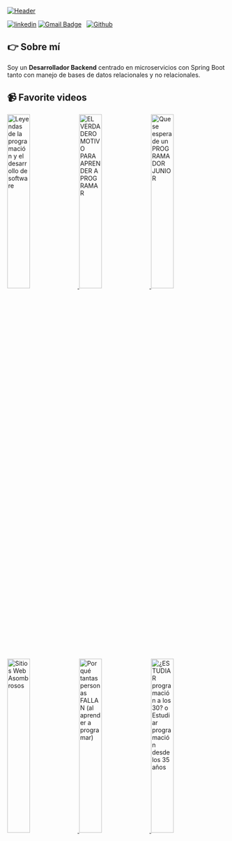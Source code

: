 
<!--
**cristianlambis/cristianlambis** is a ✨ _special_ ✨ repository because its `README.md` (this file) appears on your GitHub profile.

Here are some ideas to get you started:

- 🔭 I’m currently working on ...
- 🌱 I’m currently learning ...
- 👯 I’m looking to collaborate on ...
- 🤔 I’m looking for help with ...
- 💬 Ask me about ...
- 📫 How to reach me: ...
- 😄 Pronouns: ...
- ⚡ Fun fact: ...
-->

[![Header](https://i.postimg.cc/3Rmx5K8S/Welcome-3.png "Header")](https://www.canva.com/design/DAFUx_xfGTE/watch)

[![linkedin](https://img.shields.io/static/v1?label=&message=linkedin&color=0e76a8&logo=linkedin&logoColor=white&style=for-the-badge)](https://www.linkedin.com/in/cristianlambis)
[![Gmail Badge](https://img.shields.io/badge/-gmail-c14438?style=for-the-badge&logo=Gmail&logoColor=ffffff)](mailto:cristianlambis09@gmail.com) 
&nbsp; 
[![Github](https://img.shields.io/badge/-Github-181717?style=for-the-badge&logo=Github&logoColor=white)](https://github.com/cristianlambis) 
&nbsp;

## 👉 Sobre mí
Soy un **Desarrollador Backend** centrado en microservicios con Spring Boot tanto con manejo de bases de datos relacionales y no relacionales.

## 📹 Favorite videos
<a href='https://www.youtube.com/watch?v=utjwmTdkYws' title="Leyendas de la programación y el desarrollo de software - ver en Youtube" target='_blank'>
  <img width='32%'  src='https://i.ytimg.com/vi/utjwmTdkYws/maxresdefault.jpg' alt='Leyendas de la programación y el desarrollo de software' />
</a>
<a href='https://www.youtube.com/watch?v=AKFkTiNnqVo' title="EL VERDADERO MOTIVO PARA APRENDER A PROGRAMAR - ver en Youtube" target='_blank'>
  <img width='32%'  src='https://i.ytimg.com/vi/AKFkTiNnqVo/maxresdefault.jpg' alt='EL VERDADERO MOTIVO PARA APRENDER A PROGRAMAR' />
</a>
<a href='https://www.youtube.com/watch?v=Mjv2CDobNDk' title="Que se espera de un PROGRAMADOR JUNIOR - ver en Youtube" target='_blank'>
  <img width='32%'  src='https://i.ytimg.com/vi/Mjv2CDobNDk/maxresdefault.jpg' alt='Que se espera de un PROGRAMADOR JUNIOR' />
</a>
<a href='https://www.youtube.com/watch?v=_YwKSdtWr0Q' title="Sitios Web Asombrosos - ver en Youtube" target='_blank'>
  <img width='32%'  src='https://i.ytimg.com/vi/_YwKSdtWr0Q/maxresdefault.jpg' alt='Sitios Web Asombrosos' />
</a>
<a href='https://www.youtube.com/watch?v=I8cTNPL4AFs' title="Por qué tantas personas FALLAN (al aprender a programar) - ver en Youtube" target='_blank'>
  <img width='32%'  src='https://i.ytimg.com/vi/I8cTNPL4AFs/maxresdefault.jpg' alt='Por qué tantas personas FALLAN (al aprender a programar)' />
</a>
<a href='https://www.youtube.com/watch?v=AE8dJC8SqkM' title="¿ESTUDIAR programación a los 30? o Estudiar programación desde los 35 años - ver en Youtube" target='_blank'>
  <img width='32%'  src='https://i.ytimg.com/vi/AE8dJC8SqkM/maxresdefault.jpg' alt='¿ESTUDIAR programación a los 30? o Estudiar programación desde los 35 años' />
</a>

 

